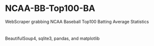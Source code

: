 # NCAA-BB-Top100-BA
WebScraper grabbing NCAA Baseball Top100 Batting Average Statistics
#
BeautifulSoup4, sqlite3, pandas, and matplotlib
